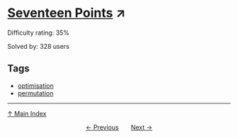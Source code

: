 # [Seventeen Points](https://projecteuler.net/problem=794) ↗️

Difficulty rating: 35%

Solved by: 328 users
## Tags

- [optimisation](../tags/optimisation.md)
- [permutation](../tags/permutation.md)



---

[↑ Main Index](../README.md)


<div align=center><a href='793.md'>← Previous</a> &nbsp;&nbsp; &nbsp;&nbsp;  <a href='795.md'>Next →</a></div>
